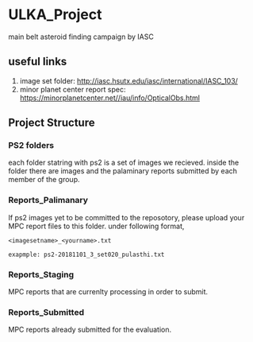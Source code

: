 # ULKA_Project
main belt asteroid finding campaign by IASC

## useful links

1. image set folder: http://iasc.hsutx.edu/iasc/international/IASC_103/
2. minor planet center report spec: https://minorplanetcenter.net//iau/info/OpticalObs.html

## Project Structure

### PS2 folders
each folder statring with ps2 is a set of images we recieved. inside the folder there are images and the palaminary reports submitted by each member of the group.

### Reports_Palimanary
If ps2 images yet to be committed to the reposotory, please upload your MPC report files to this folder. under following format,

`<imagesetname>_<yourname>.txt`

`exapmple: ps2-20181101_3_set020_pulasthi.txt`

### Reports_Staging
MPC reports that are currenlty processing in order to submit.

### Reports_Submitted
MPC reports already submitted for the evaluation.

